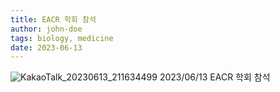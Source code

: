 ```yaml
---
title: EACR 학회 참석
author: john-doe
tags: biology, medicine
date: 2023-06-13
---
```

![KakaoTalk_20230613_211634499](https://github.com/NEXGEM/nexgem.github.io/assets/128671139/962194dd-f858-4739-974b-5a5409e125da)
2023/06/13 EACR 학회 참석
